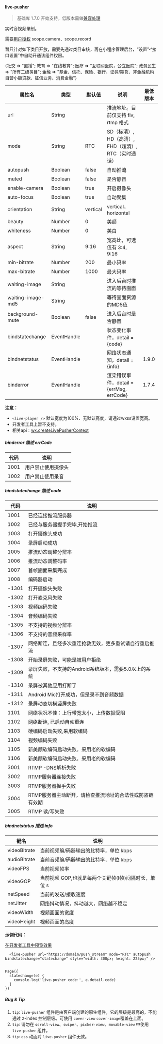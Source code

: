 <!-- https://developers.weixin.qq.com/miniprogram/dev/component/live-pusher.html -->

#### live-pusher

> 基础库 1.7.0 开始支持，低版本需做[兼容处理](https://developers.weixin.qq.com/miniprogram/dev/framework/compatibility.html)

实时音视频录制。

需要[用户授权](https://developers.weixin.qq.com/miniprogram/dev/api/authorize-index.html) scope.camera、scope.record

暂只针对如下类目开放，需要先通过类目审核，再在小程序管理后台，“设置”-“接口设置”中自助开通该组件权限。

{社交 => "直播"; 教育 => "在线教育"; 医疗 => "互联网医院，公立医院"; 政务民生 => "所有二级类目"; 金融 =\> "基金、信托、保险、银行、证券/期货、非金融机构自营小额贷款、征信业务、消费金融"}

  属性名              |  类型          |  默认值     |  说明                                 | 最低版本 
----------------------|----------------|-------------|---------------------------------------|----------
  url                 |  String        |             |  推流地址。目前仅支持 flv, rtmp 格式  |          
  mode                |  String        |  RTC        |SD（标清）, HD（高清）, FHD（超清）, RTC（实时通话）|          
  autopush            |  Boolean       |  false      |  自动推流                             |          
  muted               |  Boolean       |  false      |  是否静音                             |          
  enable-camera       |  Boolean       |  true       |  开启摄像头                           |          
  auto-focus          |  Boolean       |  true       |  自动聚集                             |          
  orientation         |  String        |  vertical   |  vertical，horizontal                 |          
  beauty              |  Number        |  0          |  美颜                                 |          
  whiteness           |  Number        |  0          |  美白                                 |          
  aspect              |  String        |  9:16       |  宽高比，可选值有 3:4, 9:16           |          
  min-bitrate         |  Number        |  200        |  最小码率                             |          
  max-bitrate         |  Number        |  1000       |  最大码率                             |          
  waiting-image       |  String        |             |  进入后台时推流的等待画面             |          
  waiting-image-md5   |  String        |             |  等待画面资源的MD5值                  |          
  background-mute     |  Boolean       |  false      |  进入后台时是否静音                   |          
  bindstatechange     |  EventHandle   |             |  状态变化事件，detail = {code}        |          
  bindnetstatus       |  EventHandle   |             |  网络状态通知，detail = {info}        |  1.9.0   
  binderror           |  EventHandle   |             |渲染错误事件，detail = {errMsg, errCode}|  1.7.4   

**注意：**

*   `<live-player />` 默认宽度为100%、无默认高度，请通过wxss设置宽高。
*   开发者工具上暂不支持。
*   相关api：[wx.createLivePusherContext](https://developers.weixin.qq.com/miniprogram/dev/api/api-live-pusher.html)

##### binderror __描述__ errCode

  代码   |  说明        
---------|--------------
  1001   |用户禁止使用摄像头
  1002   |用户禁止使用录音

##### bindstatechange __描述__ code

  代码    |  说明                              
----------|------------------------------------
  1001    |  已经连接推流服务器                
  1002    |  已经与服务器握手完毕,开始推流     
  1003    |  打开摄像头成功                    
  1004    |  录屏启动成功                      
  1005    |  推流动态调整分辨率                
  1006    |  推流动态调整码率                  
  1007    |  首帧画面采集完成                  
  1008    |  编码器启动                        
  -1301   |  打开摄像头失败                    
  -1302   |  打开麦克风失败                    
  -1303   |  视频编码失败                      
  -1304   |  音频编码失败                      
  -1305   |  不支持的视频分辨率                
  -1306   |  不支持的音频采样率                
  -1307   |网络断连，且经多次重连抢救无效，更多重试请自行重启推流
  -1308   |  开始录屏失败，可能是被用户拒绝    
  -1309   |录屏失败，不支持的Android系统版本，需要5.0以上的系统
  -1310   |  录屏被其他应用打断了              
  -1311   |Android Mic打开成功，但是录不到音频数据
  -1312   |  录屏动态切横竖屏失败              
  1101    |网络状况不佳：上行带宽太小，上传数据受阻
  1102    |  网络断连, 已启动自动重连          
  1103    |  硬编码启动失败,采用软编码         
  1104    |  视频编码失败                      
  1105    |新美颜软编码启动失败，采用老的软编码
  1106    |新美颜软编码启动失败，采用老的软编码
  3001    |  RTMP -DNS解析失败                 
  3002    |  RTMP服务器连接失败                
  3003    |  RTMP服务器握手失败                
  3004    |RTMP服务器主动断开，请检查推流地址的合法性或防盗链有效期
  3005    |  RTMP 读/写失败                    

##### bindnetstatus __描述__ info

  键名           |  说明                              
-----------------|------------------------------------
  videoBitrate   |当前视频编/码器输出的比特率，单位 kbps
  audioBitrate   |当前音频编/码器输出的比特率，单位 kbps
  videoFPS       |  当前视频帧率                      
  videoGOP       |当前视频 GOP,也就是每两个关键帧(I帧)间隔时长，单位 s
  netSpeed       |  当前的发送/接收速度               
  netJitter      |网络抖动情况，抖动越大，网络越不稳定
  videoWidth     |  视频画面的宽度                    
  videoHeight    |  视频画面的高度                    

**示例代码：**

[在开发者工具中预览效果](wechatide://minicode/KvWD9mmA62Yk)

      <live-pusher url="https://domain/push_stream" mode="RTC" autopush bindstatechange="statechange" style="width: 300px; height: 225px;" />
    

    Page({
      statechange(e) {
        console.log('live-pusher code:', e.detail.code)
      }
    })
    

##### Bug & Tip

1.  `tip`: `live-pusher` 组件是由客户端创建的原生组件，它的层级是最高的，不能通过 z-index 控制层级。可使用 `cover-view` `cover-image`覆盖在上面。
2.  `tip`: 请勿在 `scroll-view`、`swiper`、`picker-view`、`movable-view` 中使用 `live-pusher` 组件。
3.  `tip`: `css` 动画对 `live-pusher` 组件无效。
